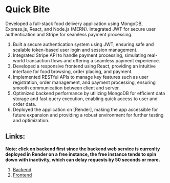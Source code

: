 # Quick Bite
Developed a full-stack food delivery application using MongoDB, Express.js, React, and Node.js (MERN). Integrated JWT for secure user authentication and Stripe for seamless payment processing.

1. Built a secure authentication system using JWT, ensuring safe and scalable token-based user login and session management.
2. Integrated Stripe API to handle payment processing, simulating real-world transaction flows and offering a seamless payment experience.
3. Developed a responsive frontend using React, providing an intuitive interface for food browsing, order placing, and payment.
3. Implemented RESTful APIs to manage key features such as user registration, order management, and payment processing, ensuring smooth communication between client and server.
4. Optimized backend performance by utilizing MongoDB for efficient data storage and fast query execution, enabling quick access to user and order data.
5. Deployed the application on [Render], making the app accessible for future expansion and providing a robust environment for further testing and optimization.

## Links:
**Note: click on backend first since the backend web service is currenlty deployed in Render on a free instance, the free instance tends to spin down with inactivity, which can delay requests by 50 seconds or more.**
1. [Backend](https://food-delivery-backend-5ffr.onrender.com)
2. [Frontend](https://food-delivery-gaau.onrender.com)
